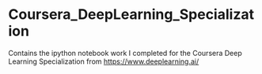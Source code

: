 # Coursera_DeepLearning_Specialization

Contains the ipython notebook work I completed for the Coursera Deep Learning Specialization from https://www.deeplearning.ai/
